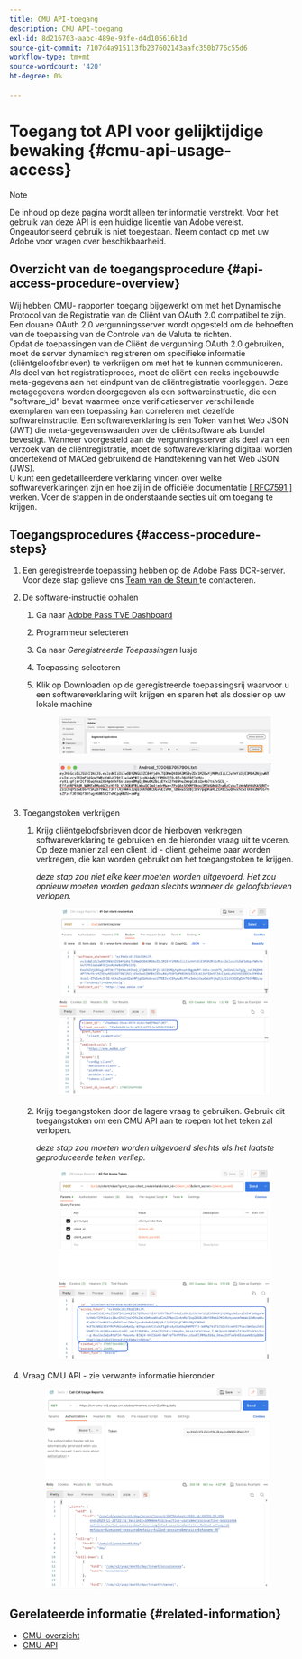 ```yaml
---
title: CMU API-toegang
description: CMU API-toegang
exl-id: 8d216703-aabc-489e-93fe-d4d105616b1d
source-git-commit: 7107d4a915113fb237602143aafc350b776c55d6
workflow-type: tm+mt
source-wordcount: '420'
ht-degree: 0%

---
```


# Toegang tot API voor gelijktijdige bewaking {#cmu-api-usage-access}

>[!NOTE]
>
>De inhoud op deze pagina wordt alleen ter informatie verstrekt. Voor het gebruik van deze API is een huidige licentie van Adobe vereist. Ongeautoriseerd gebruik is niet toegestaan. Neem contact op met uw Adobe voor vragen over beschikbaarheid.

## Overzicht van de toegangsprocedure {#api-access-procedure-overview}

Wij hebben CMU- rapporten toegang bijgewerkt om met het Dynamische Protocol van de Registratie van de Cliënt van OAuth 2.0 compatibel te zijn. Een douane OAuth 2.0 vergunningsserver wordt opgesteld om de behoeften van de toepassing van de Controle van de Valuta te richten. \
Opdat de toepassingen van de Cliënt de vergunning OAuth 2.0 gebruiken, moet de server dynamisch registreren om specifieke informatie (cliëntgeloofsbrieven) te verkrijgen om met het te kunnen communiceren. Als deel van het registratieproces, moet de cliënt een reeks ingebouwde meta-gegevens aan het eindpunt van de cliëntregistratie voorleggen.
Deze metagegevens worden doorgegeven als een softwareinstructie, die een &quot;software_id&quot; bevat waarmee onze verificatieserver verschillende exemplaren van een toepassing kan correleren met dezelfde softwareinstructie.
Een softwareverklaring is een Token van het Web JSON (JWT) die meta-gegevenswaarden over de cliëntsoftware als bundel bevestigt. Wanneer voorgesteld aan de vergunningsserver als deel van een verzoek van de cliëntregistratie, moet de softwareverklaring digitaal worden ondertekend of MACed gebruikend de Handtekening van het Web JSON (JWS). \
U kunt een gedetailleerdere verklaring vinden over welke softwareverklaringen zijn en hoe zij in de officiële documentatie <a href="https://datatracker.ietf.org/doc/html/rfc7591" target="_blank">[ RFC7591 ]</a> werken.
Voer de stappen in de onderstaande secties uit om toegang te krijgen.

## Toegangsprocedures {#access-procedure-steps}

1. Een geregistreerde toepassing hebben op de Adobe Pass DCR-server. Voor deze stap gelieve ons [ Team van de Steun ](mailto:tve-support@adobe.com) te contacteren.

2. De software-instructie ophalen
   1. Ga naar [ Adobe Pass TVE Dashboard ](https://experience.adobe.com/#/pass/authentication)
   2. Programmeur selecteren
   3. Ga naar *Geregistreerde Toepassingen* lusje
   4. Toepassing selecteren
   5. Klik op Downloaden op de geregistreerde toepassingsrij waarvoor u een softwareverklaring wilt krijgen en sparen het als dossier op uw lokale machine

      <figure>
          <img src="assets/programmer-download-software-statement-button.png"
               alt="Softwareinstructie downloaden">
      </figure>

      <figure>
          <img src="assets/software_statement_2.png"
               alt="Voorbeeld van softwareinstructie">
      </figure>

3. Toegangstoken verkrijgen
   1. Krijg cliëntgeloofsbrieven door de hierboven verkregen softwareverklaring te gebruiken en de hieronder vraag uit te voeren. Op deze manier zal een client_id - client_geheime paar worden verkregen, die kan worden gebruikt om het toegangstoken te krijgen.

      *deze stap zou niet elke keer moeten worden uitgevoerd. Het zou opnieuw moeten worden gedaan slechts wanneer de geloofsbrieven verlopen.*
      <figure>
          <img src="assets/dcr_request_1_get_client_credentials.png"
               alt="Clientgegevens ophalen">
       </figure>

   2. Krijg toegangstoken door de lagere vraag te gebruiken. Gebruik dit toegangstoken om een CMU API aan te roepen tot het teken zal verlopen.

      *deze stap zou moeten worden uitgevoerd slechts als het laatste geproduceerde teken verliep.*
      <figure>
          <img src="assets/dcr_get_access_token_call.png"
               alt="Toegangstoken ophalen">
       </figure>

4. Vraag CMU API - zie verwante informatie hieronder.
   <figure>
          <img src="assets/call_cmu_reports_sample.png"
               alt="CMU-API aanroepen">
       </figure>

## Gerelateerde informatie {#related-information}

* [CMU-overzicht](/help/concurrency-monitoring/cm-usage-reports.md)
* [CMU-API](/help/concurrency-monitoring/cmu-api.md)
